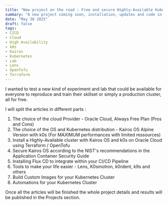 ```yaml
---
title: "New project on the road : Free and secure Highly-Available Kubernetes cluster in the cloud"
summary: "A new project coming soon, installation, updates and code in blog articles"
date: "May 30 2025"
draft: false
tags:
- CICD
- Cloud
- High Availability
- k0s
- Kairos
- Kubernetes
- Lab
- Lens
- OpenTofu
- Terraform
---
```


I wanted to test a new kind of experiment and lab that could be available for everyone to reproduce and train their skillset or simply a production cluster, all for free.

I will split the articles in different parts :

1. The choice of the cloud Provider - Oracle Cloud, Always Free Plan (Pros and Cons)
2. The choice of the OS and Kubernetes distribution - Kairos OS Alpine Version with k0s (For MAXIMUM performances with limited ressources)
3. Install a Highly-Available cluster with Kairos OS and k0s on Oracle Cloud using Terraform / OpenTofu
4. Secure Kairos OS according to the NIST's recommendations in the Application Container Security Guide
5. Installing Flux CD to integrate within your CI/CD Pipeline
6. Tools to make your life easier - Lens, K0smotron, k0rdent, k9s and others
7. Build Custom Images for your Kubernetes Cluster
8. Automations for your Kubernetes Cluster

Once all the articles will be finished the whole project details and results will be published in the Projects section.